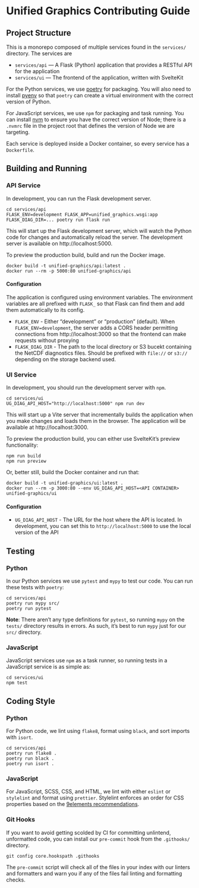 # Unified Graphics Contributing Guide

## Project Structure

This is a monorepo composed of multiple services found in the `services/`
directory. The services are

- `services/api` — A Flask (Python) application that provides a RESTful API for
  the application
- `services/ui` — The frontend of the application, written with SvelteKit

For the Python services, we use [poetry](https://python-poetry.org/) for
packaging. You will also need to install [pyenv](https://github.com/pyenv/pyenv)
so that `poetry` can create a virtual environment with the correct version of
Python.

For JavaScript services, we use `npm` for packaging and task running. You can
install [nvm](https://github.com/nvm-sh/nvm) to ensure you have the correct
version of Node; there is a `.nvmrc` file in the project root that defines the
version of Node we are targeting.

Each service is deployed inside a Docker container, so every service has a
`Dockerfile`.

## Building and Running

### API Service

In development, you can run the Flask development server.

```
cd services/api
FLASK_ENV=development FLASK_APP=unified_graphics.wsgi:app FLASK_DIAG_DIR=... poetry run flask run
```

This will start up the Flask development server, which will watch the Python
code for changes and automatically reload the server. The development server is
available on http://localhost:5000.

To preview the production build, build and run the Docker image.

```
docker build -t unified-graphics/api:latest .
docker run --rm -p 5000:80 unified-graphics/api
```

#### Configuration

The application is configured using environment variables. The environment
variables are all prefixed with `FLASK_` so that Flask can find them and add
them automatically to its config.

- `FLASK_ENV` - Either “development” or “production” (default). When
  `FLASK_ENV=development`, the server adds a CORS header permitting connections
  from http://localhost:3000 so that the frontend can make requests without
  proxying
- `FLASK_DIAG_DIR` - The path to the local directory or S3 bucekt containing the
  NetCDF diagnostics files. Should be prefixed with `file://` or `s3://` depending
  on the storage backend used.

### UI Service

In development, you should run the development server with `npm`.

```
cd services/ui
UG_DIAG_API_HOST="http://localhost:5000" npm run dev
```

This will start up a Vite server that incrementally builds the application when
you make changes and loads them in the browser. The application will be
available at http://localhost:3000.

To preview the production build, you can either use SvelteKit’s preview
functionality:

```
npm run build
npm run preview
```

Or, better still, build the Docker container and run that:

```
docker build -t unified-graphics/ui:latest .
docker run --rm -p 3000:80 --env UG_DIAG_API_HOST=<API CONTAINER> unified-graphics/ui
```

#### Configuration

- `UG_DIAG_API_HOST` - The URL for the host where the API is located. In
  development, you can set this to `http://localhost:5000` to use the local
  version of the API

## Testing

### Python

In our Python services we use `pytest` and `mypy` to test our code. You can run
these tests with `poetry`:

```
cd services/api
poetry run mypy src/
poetry run pytest
```

**Note**: There aren’t any type definitions for `pytest`, so running `mypy` on
the `tests/` directory results in errors. As such, it’s best to run `mypy` just
for our `src/` directory.

### JavaScript

JavaScript services use `npm` as a task runner, so running tests in a JavaScript
service is as simple as:

```
cd services/ui
npm test
```

## Coding Style

### Python

For Python code, we lint using `flake8`, format using `black`, and sort imports with `isort`.

```
cd services/api
poetry run flake8 .
poetry run black .
poetry run isort .
```

### JavaScript

For JavaScript, SCSS, CSS, and HTML, we lint with either `eslint` or `stylelint`
and format using `prettier`. Stylelint enforces an order for CSS properties
based on the [9elements recommendations](https://9elements.com/css-rule-order/).

### Git Hooks

If you want to avoid getting scolded by CI for committing unlintend, unformatted
code, you can install our `pre-commit` hook from the `.githooks/` directory.

```
git config core.hookspath .githooks
```

The `pre-commit` script will check all of the files in your index with our
linters and formatters and warn you if any of the files fail linting and
formatting checks.
